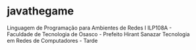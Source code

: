 # javathegame
Linguagem de Programação para Ambientes de Redes I
ILP108A - Faculdade de Tecnologia de Osasco - Prefeito Hirant Sanazar
Tecnologia em Redes de Computadores - Tarde

